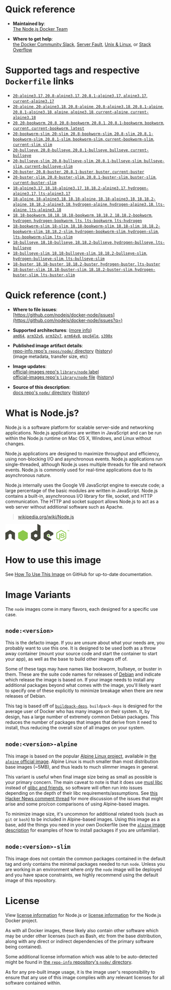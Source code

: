<!--

********************************************************************************

WARNING:

    DO NOT EDIT "node/README.md"

    IT IS AUTO-GENERATED

    (from the other files in "node/" combined with a set of templates)

********************************************************************************

-->

# Quick reference

-	**Maintained by**:  
	[The Node.js Docker Team](https://github.com/nodejs/docker-node)

-	**Where to get help**:  
	[the Docker Community Slack](https://dockr.ly/comm-slack), [Server Fault](https://serverfault.com/help/on-topic), [Unix & Linux](https://unix.stackexchange.com/help/on-topic), or [Stack Overflow](https://stackoverflow.com/help/on-topic)

# Supported tags and respective `Dockerfile` links

-	[`20-alpine3.17`, `20.8-alpine3.17`, `20.8.1-alpine3.17`, `alpine3.17`, `current-alpine3.17`](https://github.com/nodejs/docker-node/blob/6c20762ebfb6ab35c874c4fe540a55ab8fd6c49d/20/alpine3.17/Dockerfile)
-	[`20-alpine`, `20-alpine3.18`, `20.8-alpine`, `20.8-alpine3.18`, `20.8.1-alpine`, `20.8.1-alpine3.18`, `alpine`, `alpine3.18`, `current-alpine`, `current-alpine3.18`](https://github.com/nodejs/docker-node/blob/6c20762ebfb6ab35c874c4fe540a55ab8fd6c49d/20/alpine3.18/Dockerfile)
-	[`20`, `20-bookworm`, `20.8`, `20.8-bookworm`, `20.8.1`, `20.8.1-bookworm`, `bookworm`, `current`, `current-bookworm`, `latest`](https://github.com/nodejs/docker-node/blob/6c20762ebfb6ab35c874c4fe540a55ab8fd6c49d/20/bookworm/Dockerfile)
-	[`20-bookworm-slim`, `20-slim`, `20.8-bookworm-slim`, `20.8-slim`, `20.8.1-bookworm-slim`, `20.8.1-slim`, `bookworm-slim`, `current-bookworm-slim`, `current-slim`, `slim`](https://github.com/nodejs/docker-node/blob/6c20762ebfb6ab35c874c4fe540a55ab8fd6c49d/20/bookworm-slim/Dockerfile)
-	[`20-bullseye`, `20.8-bullseye`, `20.8.1-bullseye`, `bullseye`, `current-bullseye`](https://github.com/nodejs/docker-node/blob/6c20762ebfb6ab35c874c4fe540a55ab8fd6c49d/20/bullseye/Dockerfile)
-	[`20-bullseye-slim`, `20.8-bullseye-slim`, `20.8.1-bullseye-slim`, `bullseye-slim`, `current-bullseye-slim`](https://github.com/nodejs/docker-node/blob/6c20762ebfb6ab35c874c4fe540a55ab8fd6c49d/20/bullseye-slim/Dockerfile)
-	[`20-buster`, `20.8-buster`, `20.8.1-buster`, `buster`, `current-buster`](https://github.com/nodejs/docker-node/blob/6c20762ebfb6ab35c874c4fe540a55ab8fd6c49d/20/buster/Dockerfile)
-	[`20-buster-slim`, `20.8-buster-slim`, `20.8.1-buster-slim`, `buster-slim`, `current-buster-slim`](https://github.com/nodejs/docker-node/blob/6c20762ebfb6ab35c874c4fe540a55ab8fd6c49d/20/buster-slim/Dockerfile)
-	[`18-alpine3.17`, `18.18-alpine3.17`, `18.18.2-alpine3.17`, `hydrogen-alpine3.17`, `lts-alpine3.17`](https://github.com/nodejs/docker-node/blob/6c20762ebfb6ab35c874c4fe540a55ab8fd6c49d/18/alpine3.17/Dockerfile)
-	[`18-alpine`, `18-alpine3.18`, `18.18-alpine`, `18.18-alpine3.18`, `18.18.2-alpine`, `18.18.2-alpine3.18`, `hydrogen-alpine`, `hydrogen-alpine3.18`, `lts-alpine`, `lts-alpine3.18`](https://github.com/nodejs/docker-node/blob/6c20762ebfb6ab35c874c4fe540a55ab8fd6c49d/18/alpine3.18/Dockerfile)
-	[`18`, `18-bookworm`, `18.18`, `18.18-bookworm`, `18.18.2`, `18.18.2-bookworm`, `hydrogen`, `hydrogen-bookworm`, `lts`, `lts-bookworm`, `lts-hydrogen`](https://github.com/nodejs/docker-node/blob/6c20762ebfb6ab35c874c4fe540a55ab8fd6c49d/18/bookworm/Dockerfile)
-	[`18-bookworm-slim`, `18-slim`, `18.18-bookworm-slim`, `18.18-slim`, `18.18.2-bookworm-slim`, `18.18.2-slim`, `hydrogen-bookworm-slim`, `hydrogen-slim`, `lts-bookworm-slim`, `lts-slim`](https://github.com/nodejs/docker-node/blob/6c20762ebfb6ab35c874c4fe540a55ab8fd6c49d/18/bookworm-slim/Dockerfile)
-	[`18-bullseye`, `18.18-bullseye`, `18.18.2-bullseye`, `hydrogen-bullseye`, `lts-bullseye`](https://github.com/nodejs/docker-node/blob/6c20762ebfb6ab35c874c4fe540a55ab8fd6c49d/18/bullseye/Dockerfile)
-	[`18-bullseye-slim`, `18.18-bullseye-slim`, `18.18.2-bullseye-slim`, `hydrogen-bullseye-slim`, `lts-bullseye-slim`](https://github.com/nodejs/docker-node/blob/6c20762ebfb6ab35c874c4fe540a55ab8fd6c49d/18/bullseye-slim/Dockerfile)
-	[`18-buster`, `18.18-buster`, `18.18.2-buster`, `hydrogen-buster`, `lts-buster`](https://github.com/nodejs/docker-node/blob/6c20762ebfb6ab35c874c4fe540a55ab8fd6c49d/18/buster/Dockerfile)
-	[`18-buster-slim`, `18.18-buster-slim`, `18.18.2-buster-slim`, `hydrogen-buster-slim`, `lts-buster-slim`](https://github.com/nodejs/docker-node/blob/6c20762ebfb6ab35c874c4fe540a55ab8fd6c49d/18/buster-slim/Dockerfile)

# Quick reference (cont.)

-	**Where to file issues**:  
	[https://github.com/nodejs/docker-node/issues](https://github.com/nodejs/docker-node/issues?q=)

-	**Supported architectures**: ([more info](https://github.com/docker-library/official-images#architectures-other-than-amd64))  
	[`amd64`](https://hub.docker.com/r/amd64/node/), [`arm32v6`](https://hub.docker.com/r/arm32v6/node/), [`arm32v7`](https://hub.docker.com/r/arm32v7/node/), [`arm64v8`](https://hub.docker.com/r/arm64v8/node/), [`ppc64le`](https://hub.docker.com/r/ppc64le/node/), [`s390x`](https://hub.docker.com/r/s390x/node/)

-	**Published image artifact details**:  
	[repo-info repo's `repos/node/` directory](https://github.com/docker-library/repo-info/blob/master/repos/node) ([history](https://github.com/docker-library/repo-info/commits/master/repos/node))  
	(image metadata, transfer size, etc)

-	**Image updates**:  
	[official-images repo's `library/node` label](https://github.com/docker-library/official-images/issues?q=label%3Alibrary%2Fnode)  
	[official-images repo's `library/node` file](https://github.com/docker-library/official-images/blob/master/library/node) ([history](https://github.com/docker-library/official-images/commits/master/library/node))

-	**Source of this description**:  
	[docs repo's `node/` directory](https://github.com/docker-library/docs/tree/master/node) ([history](https://github.com/docker-library/docs/commits/master/node))

# What is Node.js?

Node.js is a software platform for scalable server-side and networking applications. Node.js applications are written in JavaScript and can be run within the Node.js runtime on Mac OS X, Windows, and Linux without changes.

Node.js applications are designed to maximize throughput and efficiency, using non-blocking I/O and asynchronous events. Node.js applications run single-threaded, although Node.js uses multiple threads for file and network events. Node.js is commonly used for real-time applications due to its asynchronous nature.

Node.js internally uses the Google V8 JavaScript engine to execute code; a large percentage of the basic modules are written in JavaScript. Node.js contains a built-in, asynchronous I/O library for file, socket, and HTTP communication. The HTTP and socket support allows Node.js to act as a web server without additional software such as Apache.

> [wikipedia.org/wiki/Node.js](https://en.wikipedia.org/wiki/Node.js)

![logo](https://raw.githubusercontent.com/docker-library/docs/01c12653951b2fe592c1f93a13b4e289ada0e3a1/node/logo.png)

# How to use this image

See [How To Use This Image](https://github.com/nodejs/docker-node/blob/master/README.md#how-to-use-this-image) on GitHub for up-to-date documentation.

# Image Variants

The `node` images come in many flavors, each designed for a specific use case.

## `node:<version>`

This is the defacto image. If you are unsure about what your needs are, you probably want to use this one. It is designed to be used both as a throw away container (mount your source code and start the container to start your app), as well as the base to build other images off of.

Some of these tags may have names like bookworm, bullseye, or buster in them. These are the suite code names for releases of [Debian](https://wiki.debian.org/DebianReleases) and indicate which release the image is based on. If your image needs to install any additional packages beyond what comes with the image, you'll likely want to specify one of these explicitly to minimize breakage when there are new releases of Debian.

This tag is based off of [`buildpack-deps`](https://hub.docker.com/_/buildpack-deps/). `buildpack-deps` is designed for the average user of Docker who has many images on their system. It, by design, has a large number of extremely common Debian packages. This reduces the number of packages that images that derive from it need to install, thus reducing the overall size of all images on your system.

## `node:<version>-alpine`

This image is based on the popular [Alpine Linux project](https://alpinelinux.org), available in [the `alpine` official image](https://hub.docker.com/_/alpine). Alpine Linux is much smaller than most distribution base images (~5MB), and thus leads to much slimmer images in general.

This variant is useful when final image size being as small as possible is your primary concern. The main caveat to note is that it does use [musl libc](https://musl.libc.org) instead of [glibc and friends](https://www.etalabs.net/compare_libcs.html), so software will often run into issues depending on the depth of their libc requirements/assumptions. See [this Hacker News comment thread](https://news.ycombinator.com/item?id=10782897) for more discussion of the issues that might arise and some pro/con comparisons of using Alpine-based images.

To minimize image size, it's uncommon for additional related tools (such as `git` or `bash`) to be included in Alpine-based images. Using this image as a base, add the things you need in your own Dockerfile (see the [`alpine` image description](https://hub.docker.com/_/alpine/) for examples of how to install packages if you are unfamiliar).

## `node:<version>-slim`

This image does not contain the common packages contained in the default tag and only contains the minimal packages needed to run `node`. Unless you are working in an environment where *only* the `node` image will be deployed and you have space constraints, we highly recommend using the default image of this repository.

# License

View [license information](https://github.com/nodejs/node/blob/master/LICENSE) for Node.js or [license information](https://github.com/nodejs/docker-node/blob/master/LICENSE) for the Node.js Docker project.

As with all Docker images, these likely also contain other software which may be under other licenses (such as Bash, etc from the base distribution, along with any direct or indirect dependencies of the primary software being contained).

Some additional license information which was able to be auto-detected might be found in [the `repo-info` repository's `node/` directory](https://github.com/docker-library/repo-info/tree/master/repos/node).

As for any pre-built image usage, it is the image user's responsibility to ensure that any use of this image complies with any relevant licenses for all software contained within.
